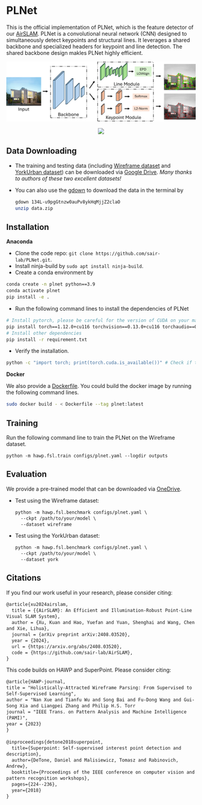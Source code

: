 # PLNet




This is the official implementation of PLNet, which is the feature detector of our [AirSLAM](https://github.com/sair-lab/AirSLAM). PLNet is a convolutional neural network (CNN) designed to simultaneously detect keypoints and structural lines. It leverages a shared backbone and specialized headers for keypoint and line detection. The shared backbone design makles PLNet highly efficient.


<!-- <p align="center">
 <img src="docs/figures/v3-wireframe/00037187.png" width="30%">
 <img src="docs/figures/v3-wireframe/00051510.png" width="30%">
 <img src="docs/figures/v3-wireframe/00074259.png" width="30%">
</p>
<p align="center">
 <img src="docs/figures/v3-BSDS/37073.png" width="30%">
 <img src="docs/figures/v3-BSDS/42049.png" width="30%">
 <img src="docs/figures/v3-BSDS/85048.png" width="30%">
</p>
<p align="center">
 <img src="docs/figures/v3-CrowdAI/000000000190.png" width="30%">
 <img src="docs/figures/v3-CrowdAI/000000000210.png" width="30%">
 <img src="docs/figures/v3-CrowdAI/000000000230.png" width="30%">
<p> -->

<p align="middle">
  <img src="docs/figures/plnet/plnet.png" width="800" />
</p>

<p align="middle">
  <img src="docs/figures/plnet/uma_feature.png" width="800" />
</p>
   
## Data Downloading
- The training and testing data (including [Wireframe dataset](https://github.com/huangkuns/wireframe) and [YorkUrban dataset](http://www.elderlab.yorku.ca/resources/york-urban-line-segment-database-information/)) can be downloaded via [Google Drive](https://drive.google.com/file/d/134L-u9pgGtnzw0auPv8ykHqMjjZ2claO/view?usp=sharing). *Many thanks to authors of these two excellent datasets!* 

- You can also use the [gdown](https://pypi.org/project/gdown/) to download the data in the terminal by
  ```bash
  gdown 134L-u9pgGtnzw0auPv8ykHqMjjZ2claO
  unzip data.zip
  ```


## Installation 
<summary><b>Anaconda</b></summary>

- Clone the code repo: ``git clone https://github.com/sair-lab/PLNet.git``.
- Install ninja-build by ``sudo apt install ninja-build``.
- Create a conda environment by
```bash
conda create -n plnet python==3.9
conda activate plnet
pip install -e .
```
- Run the following command lines to install the dependencies of PLNet
```bash
# Install pytorch, please be careful for the version of CUDA on your machine
pip install torch==1.12.0+cu116 torchvision==0.13.0+cu116 torchaudio==0.12.0 --extra-index-url https://download.pytorch.org/whl/cu116 
# Install other dependencies
pip install -r requirement.txt
```
- Verify the installation.
```bash
python -c "import torch; print(torch.cuda.is_available())" # Check if the installed pytorch supports CUDA.
```


<summary><b>Docker</b></summary>

We also provide a [Dockerfile](docker/Dockerfile). You could build the docker image by running the following command lines.
```bash
sudo docker build - < Dockerfile --tag plnet:latest
```

## Training 
Run the following command line to train the PLNet on the Wireframe dataset.

```
python -m hawp.fsl.train configs/plnet.yaml --logdir outputs
```

## Evaluation
We provide a pre-trained model that can be downloaded via [OneDrive](https://entuedu-my.sharepoint.com/:u:/g/personal/kuan_xu_staff_main_ntu_edu_sg/EbQy7pSPVNFDrP81aloP-O8BA3W0HlOqFsTi6p20KGH9xA?e=mFgVdU).

- Test using the Wireframe dataset:
  ```
  python -m hawp.fsl.benchmark configs/plnet.yaml \
    --ckpt /path/to/your/model \
    --dataset wireframe
  ```

- Test using the YorkUrban dataset:
  ```
  python -m hawp.fsl.benchmark configs/plnet.yaml \
    --ckpt /path/to/your/model \
    --dataset york
  ```



## Citations
If you find our work useful in your research, please consider citing:
```
@article{xu2024airslam,
  title = {{AirSLAM}: An Efficient and Illumination-Robust Point-Line Visual SLAM System},
  author = {Xu, Kuan and Hao, Yuefan and Yuan, Shenghai and Wang, Chen and Xie, Lihua},
  journal = {arXiv preprint arXiv:2408.03520},
  year = {2024},
  url = {https://arxiv.org/abs/2408.03520},
  code = {https://github.com/sair-lab/AirSLAM},
}
```

This code builds on HAWP and SuperPoint. Please consider citing:
```
@article{HAWP-journal,
title = "Holistically-Attracted Wireframe Parsing: From Supervised to Self-Supervised Learning",
author = "Nan Xue and Tianfu Wu and Song Bai and Fu-Dong Wang and Gui-Song Xia and Liangpei Zhang and Philip H.S. Torr
journal = "IEEE Trans. on Pattern Analysis and Machine Intelligence (PAMI)",
year = {2023}
}

@inproceedings{detone2018superpoint,
  title={Superpoint: Self-supervised interest point detection and description},
  author={DeTone, Daniel and Malisiewicz, Tomasz and Rabinovich, Andrew},
  booktitle={Proceedings of the IEEE conference on computer vision and pattern recognition workshops},
  pages={224--236},
  year={2018}
}
```





